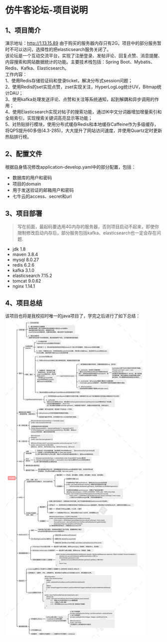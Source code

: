 # 仿牛客论坛-项目说明
## 1、项目简介
演示地址：http://1.13.15.89 
由于购买的服务器内存只有2G，项目中的部分服务暂时不可以访问，选择性的把elasticsearch服务关闭了。  
该论坛是一个互动交流平台，实现了注册登录、发帖评论、回复点赞、消息提醒、内容搜索和网站数据统计的功能。主要技术栈包括：Spring Boot、Mybatis、Redis、Kafka、Elasticsearch。  
工作内容：  
1、使用Redis存储验证码和登录ticket，解决分布式session问题；   
2、使用Redis的set实现点赞，zset实现关注，HyperLogLog统计UV，Bitmap统计DAU；  
3、使用kafka处理发送评论、点赞和关注等系统通知，起到解耦和异步调用的作用；   
4、使用Elasticsearch实现对帖子的搜索功能，通过IK中文分词器增加增量索引和全局索引，实现搜索关键词高亮显示等功能；  
5、对热贴排行模块，使用分布式缓存Redis和本地缓存Caffeine作为多级缓存，将QPS提升60多倍(4.3-285)，大大提升了网站访问速度，并使用Quartz定时更新热贴排行榜。  
## 2、配置文件
根据自身情况修改application-develop.yaml中的部分配置，包括：
+ 数据库的用户和密码
+ 项目的domain
+ 用于发送验证的邮箱用户和密码
+ 七牛云的access、secret和url
## 3、项目部署
> 写在前面，最起码要选用4G内存的服务器，否则项目启动不起来，即使你限制修改启动内存后，部分服务包括kafka、elasticsearch也一定会存在问题.
+ jdk 1.8
+ maven 3.8.4
+ mysql 8.0.27
+ redis 6.2.6
+ kafka 3.1.0
+ elasticsearch 7.15.2
+ tomcat 9.0.62
+ nginx 1.14.1
## 4、项目总结
该项目也将是我校招时唯一的java项目了，学完之后进行了如下总结：
![社区论坛项目总结](https://raw.githubusercontent.com/fpan98/community/main/images/%E8%AE%BA%E5%9D%9B%E9%A1%B9%E7%9B%AE.png)
